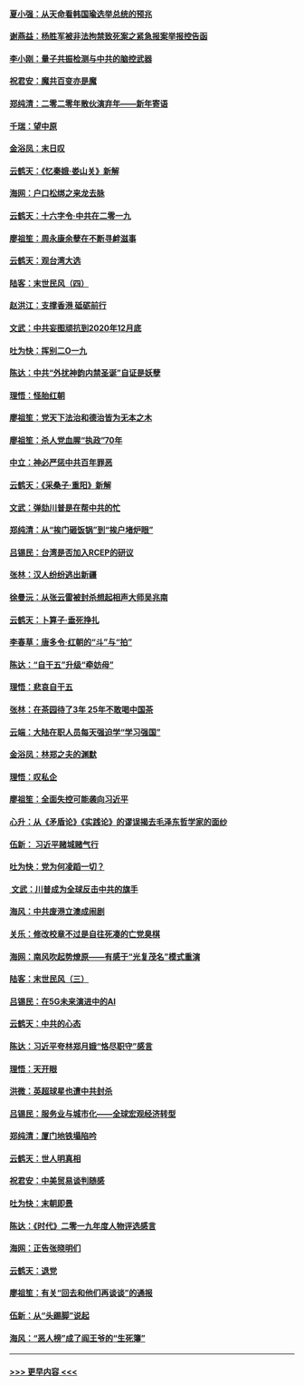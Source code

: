 #### [夏小强：从天命看韩国瑜选举总统的预兆](../pages/nsc993/n11756696.md?t=12311855) 
#### [谢燕益：杨胜军被非法拘禁致死案之紧急报案举报控告函](../pages/nsc993/n11756134.md?t=12311855) 
#### [李小刚：量子共振检测与中共的脑控武器](../pages/nsc993/n11754518.md?t=12311855) 
#### [祝君安：魔共百变亦是魔](../pages/nsc993/n11754469.md?t=12311855) 
#### [郑纯清：二零二零年散伙演弃年——新年寄语](../pages/nsc993/n11754195.md?t=12311855) 
#### [千瑞：望中原](../pages/nsc993/n11754159.md?t=12311855) 
#### [金浴凤：末日叹](../pages/nsc993/n11752359.md?t=12311855) 
#### [云鹤天：《忆秦娥‧娄山关》新解](../pages/nsc993/n11752348.md?t=12311855) 
#### [海网：户口松绑之来龙去脉](../pages/nsc993/n11752328.md?t=12311855) 
#### [云鹤天：十六字令‧中共在二零一九](../pages/nsc993/n11752305.md?t=12311855) 
#### [廖祖笙：周永康余孽在不断寻衅滋事](../pages/nsc993/n11751013.md?t=12311855) 
#### [云鹤天：观台湾大选](../pages/nsc993/n11751007.md?t=12311855) 
#### [陆客：末世民风（四）](../pages/nsc993/n11749203.md?t=12311855) 
#### [赵洪江：支撑香港 砥砺前行](../pages/nsc993/n11748482.md?t=12311855) 
#### [文武：中共妄图顽抗到2020年12月底](../pages/nsc993/n11748446.md?t=12311855) 
#### [吐为快：挥别二O一九](../pages/nsc993/n11748411.md?t=12311855) 
#### [陈达：中共“外扰神韵内禁圣诞”自证是妖孽](../pages/nsc993/n11748226.md?t=12311855) 
#### [理悟：怪胎红朝](../pages/nsc993/n11748206.md?t=12311855) 
#### [廖祖笙：党天下法治和德治皆为无本之木](../pages/nsc993/n11748135.md?t=12311855) 
#### [廖祖笙：杀人党血腥“执政”70年](../pages/nsc993/n11745144.md?t=12311855) 
#### [中立：神必严惩中共百年罪恶](../pages/nsc993/n11744970.md?t=12311855) 
#### [云鹤天：《采桑子‧重阳》新解](../pages/nsc993/n11744948.md?t=12311855) 
#### [文武：弹劾川普是在帮中共的忙](../pages/nsc993/n11744758.md?t=12311855) 
#### [郑纯清：从“挨门砸饭锅”到“挨户堵炉眼”](../pages/nsc993/n11744745.md?t=12311855) 
#### [吕锡民：台湾是否加入RCEP的研议](../pages/nsc993/n11744701.md?t=12311855) 
#### [张林：汉人纷纷逃出新疆](../pages/nsc993/n11743530.md?t=12311855) 
#### [徐曼沅：从张云雷被封杀想起相声大师吴兆南](../pages/nsc993/n11741816.md?t=12311855) 
#### [云鹤天：卜算子‧垂死挣扎](../pages/nsc993/n11739956.md?t=12311855) 
#### [李春草：唐多令‧红朝的“斗”与“拍”](../pages/nsc993/n11739830.md?t=12311855) 
#### [陈达：“自干五”升级“牵妨母”](../pages/nsc993/n11739724.md?t=12311855) 
#### [理悟：悲哀自干五](../pages/nsc993/n11739547.md?t=12311855) 
#### [张林：在茶园待了3年 25年不敢喝中国茶](../pages/nsc993/n11739240.md?t=12311855) 
#### [云端：大陆在职人员每天强迫学“学习强国”](../pages/nsc993/n11738735.md?t=12311855) 
#### [金浴凤：林郑之夫的渊默](../pages/nsc993/n11737735.md?t=12311855) 
#### [理悟：叹私企](../pages/nsc993/n11737715.md?t=12311855) 
#### [廖祖笙：全面失控可能袭向习近平](../pages/nsc993/n11737704.md?t=12311855) 
#### [心升：从《矛盾论》《实践论》的谬误揭去毛泽东哲学家的面纱](../pages/nsc993/n11736962.md?t=12311855) 
#### [伍新： 习近平赌城赌气行](../pages/nsc993/n11736929.md?t=12311855) 
#### [吐为快：党为何凌蹈一切？](../pages/nsc993/n11736915.md?t=12311855) 
#### [ 文武：川普成为全球反击中共的旗手](../pages/nsc993/n11736882.md?t=12311855) 
#### [海风：中共废港立澳成闹剧](../pages/nsc993/n11735857.md?t=12311855) 
#### [关乐：修改校章不过是自往死凑的亡党臭棋](../pages/nsc993/n11735097.md?t=12311855) 
#### [海网：南风吹起势燎原——有感于“光复茂名”模式重演](../pages/nsc993/n11732308.md?t=12311855) 
#### [陆客：末世民风（三）](../pages/nsc993/n11732211.md?t=12311855) 
#### [吕锡民：在5G未来演进中的AI](../pages/nsc993/n11730010.md?t=12311855) 
#### [云鹤天：中共的心态](../pages/nsc993/n11729906.md?t=12311855) 
#### [陈达：习近平夸林郑月娥“恪尽职守”感言](../pages/nsc993/n11729881.md?t=12311855) 
#### [理悟：天开眼](../pages/nsc993/n11729699.md?t=12311855) 
#### [洪微：英超球星也遭中共封杀](../pages/nsc993/n11727243.md?t=12311855) 
#### [吕锡民：服务业与城市化——全球宏观经济转型](../pages/nsc993/n11725845.md?t=12311855) 
#### [郑纯清：厦门地铁塌陷吟](../pages/nsc993/n11725813.md?t=12311855) 
#### [云鹤天：世人明真相](../pages/nsc993/n11725621.md?t=12311855) 
#### [祝君安：中美贸易谈判随感](../pages/nsc993/n11725609.md?t=12311855) 
#### [吐为快：末朝即景](../pages/nsc993/n11723365.md?t=12311855) 
#### [陈达：《时代》二零一九年度人物评选感言](../pages/nsc993/n11723337.md?t=12311855) 
#### [海网：正告张晓明们](../pages/nsc993/n11723228.md?t=12311855) 
#### [云鹤天：退党](../pages/nsc993/n11723056.md?t=12311855) 
#### [廖祖笙：有关“回去和他们再谈谈”的通报](../pages/nsc993/n11722442.md?t=12311855) 
#### [伍新：从“头踢脚”说起](../pages/nsc993/n11722429.md?t=12311855) 
#### [海风：“恶人榜”成了阎王爷的“生死簿”](../pages/nsc993/n11722272.md?t=12311855) 

----
#### [ >>> 更早内容 <<< ](../indexes/nsc993-earlier.md)
